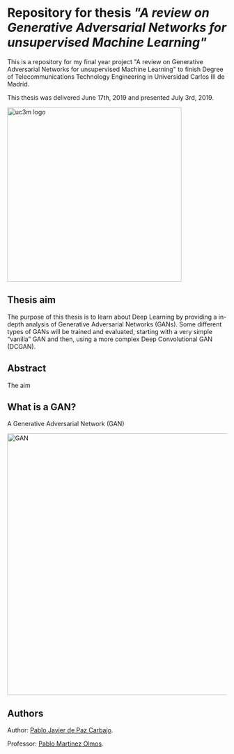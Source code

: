 # Repository for thesis _"A review on Generative Adversarial Networks for unsupervised Machine Learning"_

This is a repository for my final year project "A review on Generative Adversarial Networks for unsupervised Machine Learning" to finish Degree of Telecommunications Technology Engineering in Universidad Carlos III de Madrid. 

This thesis was delivered June 17th, 2019 and presented July 3rd, 2019.

<img src="http://ocw.uc3m.es/periodismo/empresa-informativa/imagenes/logo_uc3m.jpg" alt="uc3m logo" width="400"/>


## Thesis aim 

The purpose of this thesis is to learn about Deep Learning by providing a in-depth analysis of Generative Adversarial Networks (GANs). 
Some different types of GANs will be trained and evaluated, starting with a very simple “vanilla” GAN and then, using a more complex Deep Convolutional GAN (DCGAN).


## Abstract

The aim



## What is a GAN?

A Generative Adversarial Network (GAN)

<img src="https://www.kdnuggets.com/wp-content/uploads/generative-adversarial-network.png" alt="GAN" width="600"/>



## Authors 

Author: [Pablo Javier de Paz Carbajo](https://www.linkedin.com/in/pablodepaz/).

Professor: [Pablo Martinez Olmos](http://www.tsc.uc3m.es/profile.php?uid=olmos).
